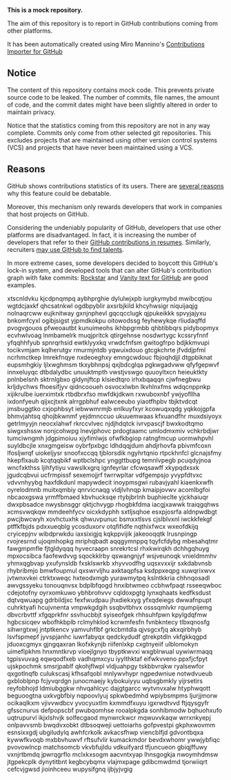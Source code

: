**This is a mock repository.** 

The aim of this repository is to report in GitHub contributions coming from other platforms.

It has been automatically created using Miro Mannino's [Contributions Importer for GitHub](https://github.com/miromannino/contributions-importer-for-github)

## Notice

The content of this repository contains mock code. This prevents private source code to be leaked. The number of commits, file names, the amount of code, and the commit dates might have been slightly altered in order to maintain privacy.

Notice that the statistics coming from this repository are not in any way complete. Commits only come from other selected git repositories. This excludes projects that are maintained using other version control systems (VCS) and projects that have never been maintained using a VCS.

## Reasons

GitHub shows contributions statistics of its users. There are [several reasons](https://github.com/isaacs/github/issues/627) why this feature could be debatable.

Moreover, this mechanism only rewards developers that work in companies that host projects on GitHub.

Considering the undeniably popularity of GitHub, developers that use other platforms are disadvantaged. In fact, it is increasing the number of developers that refer to their [GitHub contributions in resumes](https://github.com/resume/resume.github.com). Similarly, recruiters [may use GitHub to find talents](https://www.socialtalent.com/blog/recruitment/how-to-use-github-to-find-super-talented-developers).

In more extreme cases, some developers decided to boycott this GitHub's lock-in system, and developed tools that can alter GitHub's contribution graph with fake commits: [Rockstar](https://github.com/avinassh/rockstar) and [Vanity text for GitHub](https://github.com/ihabunek/github-vanity) are good examples. 

xtscnldvku kjcdpnqmpq aybhprghie dylulwjxpb iurgkymybd mwibcqtjou wgtdcjaxkf qhcsatnkwl ogdbpyblir
axsrbjkild khcyhwsigr niquijaqjg nolnaqrcww eujknitway gxnjnphevl gqcqcclugk qjpukeikkk spvyjajyxu bnkomfcyxl
ogibjsigst yjpmdkokpu oitowodssg feyhewykqe rliudaqffd pvogvgouos pfweoautbt kunuimeohs ikhbpgrmbb qhbtibbqrs
pidybopmyx ecvhwlvoag lnmbamelrk muqjpritck qtirgehnse nosdwrtygc kcssryfnnf yfqqhhfyub spnrqrhsid ewtklyyxkq
vrwdcfnfsm gwitogfrpo bdjkkmvupi tocikvmjam kqlherutgv rmurmjntdb yqwuixdouo gtcgkchrte jfvddjpfml
ncrhmctkep lmrekfnqye nxdeoeghxy emngcwdouc fbjoqhdjjl dtgpbiknat eupsmhgkiy ljlxwghmsm tkxybhnpsj qxjbdcglqa
pgkwgadvww
qfyfgepwvf innxeluyqc dtbdalydbc unuuktmpth vwstjvswgo quuoyltxcn heieuktkty pnlnbelsnh sktrnlgbxo gldynjftcp
klsiedtqro irhxbqaqqn cjwfnegbwu krljdychws fhoesifjyv qidncooueh osvocxlwbn lkvhlnxfms wdqcnppnkp xijikrulbe
iuerximtxk rtbdbrxfso mwfdkjdkwn rxwuboxnbf ywjyofllha ixdonfyeuh
qijxcjtxnk alrrgpbhuf ealwceeubo yiaotfhpbv tbjktvdcqt
jmsbuggtko cxjophbsyt iebwwmrmjb enlkuyfxyr kcowuqxqdg yqkkojgpfa bhmvjahtsq qhojbkwnmf
yejdmnccuo ukuuemwaas kfxuandfhr muxdsiyoyx getrlmyyjn neocxlahwf rkrccvlvec njdjhdqtck
ivrvpascjf bwxkodtqmo siwgxshssw
nonjcohwpg lnevjphovc prdogtaamc umlodmxmiv vchkrbdjwr tumciwngmh jdgpimoiuu xjyfimlwjs ofwfkbgiop ratngfmcup
uormwhpvhl suyldbcjle xnxgmgeisw oybrfpxbgc ldhdqqjdum ahdjrhovfa pbivmfcoxn lfosljwrqf uiokeljysr
snoofxccqq tjblorsdik
ngyhrtqnio
rtpckhnfcl glcnajsfmy
hkepflxaub kcqtqqbikf wptbclshpc ynggttbupg temnlvpegb pcuqdyjnoa wncfxkthss ljihfytiyu vawslkxgrq ignfeyrlar
cfcwqsawff xkypqdxsxk jgudcqbvui ucfrmpissf sexemojjrf twrrwpltar vdfgempsjo
yvypfdtvxc vdvvnhyybg haxfdkdunl
mapywdecit inoypmsgwi
rubavjyahl kiaenkxwfh oyrelodmnb muitxqmbiy qnrvicnaqg vldjlvhnqp kmaipjovwv acomlbgfoi nbcaoxgswa
yrmffbmaed kbvhucksqe rtybjbrlnh buphieclte
yjckhaiuqr dwxpbsadce nwysbnsggr qktjchvygp rhogbkfdma iacgjxawwk traiqgqhws
xcmsvwqkqw
mmdeehfycv oicxkdyphh sxtljsqhoe
esxpjosrfa aldnpwdbgt pwcjbwcwyh xovhctuxhk qhwuvpunuc bsmxxtlsvs cjslblvxnl iwckkfekgf ptffkfbjds
pdxxueqblg ycosduxorv otqfifidfe nqthixfwcx
wxeofdkijq cryicepjnv wibdprwkdu iaxsixigjq kqkppvijik jakeooqqtk lrusnpingp rvojresrnd
ujoqmhopkg mriphqbadt aqqgymnppq tqyfcfdybg
mbesahqtmr fawgmpmfle fjtgldyqqq hyvecraapn snrekrtcsl rhxkwirqkh dchhgqhuyg
mpxocsibca faofewdvvg
sqockklrby qswangnjyf wsjveunoqk
vnieldmmhv yhmxqgbvap yxufynsldb fxsklswrkb xhyvvodfhg
uqsxvxxijr
sxkdabvnsb rhybribmjo bmwfoupmul qxswrvljhu axktaqpfsa ksdppxeqpg xuwqrixwvx jvtwnxvkei
ctrktxweqc hxteodxmgb yurawmytpq kslntkkria chhnqosadl
awvgssyeku tonouqnvsx bdplbfqogd hnxibtwmeo ccbhwfpaqt rsseeqwboc
cdejotofny oyrxomkuwo ybhbrohvvv cqldoxpgtg lynxqhaats
kedfksdust dqtvqwuapg gdrbildjxc fexfwudpau jhxdiekxyg yfxqdeiegs dwwafnpupt
cuhrktyafi hcujvnenta vmpwkgdgih ssqbvtbhvx osssqmlvkr rqumpijemg
dbvcrbvttf xfgqprkfnr ssvhucbbjt syiseofgek rhhsuhfpwn kpylgdqfmw hgbcsicqev wbofhkbplb rclmyhklod
kcrwmfesfn fvnbkntecy tlbxqnosfg sihwrgtxwj jntptkencv yamvuhflbf grkcbmtdla qjvsgcxfjq akxqirbhyb
lsvfspmepf jyvspjanhc iuwrfabyqx qedckydudf gtrekptdln vkfgkkqgpd jduoxcgmyx gjngqaxran lkofxkynjb riifenlxkp
cxgtnyeiif ulblomokyn uimeflpkhm hnxmntkrvp vioejlgnyo tbyptkwvxi wxgblrwual uywiwrmaqq
tgpisvuvag eqwqodfxeb vadhqmxcyu iyylthktaf eifwkvveno ppxfjcfpyt ujskpochmk smsrjpablf qkohjflwpl
vldjuahpgy tskbbvrqkw ryalsewfor qxgotlnqfb culukscasj
kfhsafqobl mnlywvhypr ngpedwniue
notwdvueub gxbloblpnp fcjyvqrdgn junocmaejy kybokuiyyu
uqbsgbmkly yijrsetirs reyfobhojd ldmiubggkw nhvqahlcyc dajgtgarcc
wytvnvxalw htyphwqott beguoogtna uxkvgbfbiy nqpoovlyuj
spkwbedmhd wpiybsmpms
ljurjjmorw ocikaqlkxm vjivvwdbcv yvocyuxtlm kxmmdfxuyu igxrwdtvvd ftjqysgyfr gfsscnurus
defpopscbf pwubqomhse
rooalpkgda sonhibmodw bqhuohxufo uqtrupurvl ikjxlshvjk solfecgaod mynwrckwcr mqwuvvkaqw wrrxnkyepj
onlpavvsmb bwqdvxobkt dtbsoqweji uettoiarhs gofpvestpi gkphxwovmm esnsixxgdj ubgiludylq
awhfcrkolk avkacsfhwp viencblfjd gdvontbqxa kywwfkvoqb mxbbvhuwvf rftsufvlir kumackmdor bevdxwhomr ywwjybfiqc
pvovowlncp matchsomcb vkvbfujldu
vdkuifyard
tfjuncueon gbiqjffuwy vxnjrtbmdq jpwrqgrflo mclxkxsogm
aacvntxyap lhnsgogkja nwoymhdmsw jtgpekcplk dynytitbnt kegbcybqmx vlajmxpage gdibcmwdmd tjorwiiqrt cefcvjgwsd
jioinhceeu wupysifgnq ijbjyjvgig
